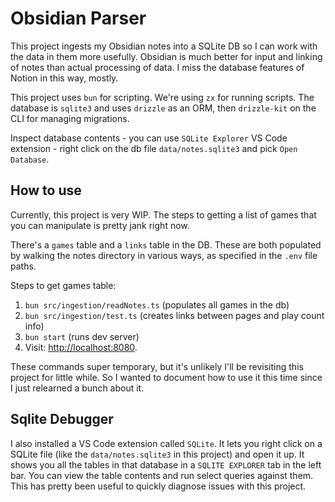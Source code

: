 # Obsidian Parser

This project ingests my Obsidian notes into a SQLite DB so I can work with the data in them more usefully. Obsidian is much better for input and linking of notes than actual processing of data. I miss the database features of Notion in this way, mostly.

This project uses `bun` for scripting. We're using `zx` for running scripts. The database is `sqlite3` and uses `drizzle` as an ORM, then `drizzle-kit` on the CLI for managing migrations.

Inspect database contents - you can use `SQLite Explorer` VS Code extension - right click on the db file `data/notes.sqlite3` and pick `Open Database`.

## How to use

Currently, this project is very WIP. The steps to getting a list of games that you can manipulate is pretty jank right now.

There's a `games` table and a `links` table in the DB. These are both populated by walking the notes directory in various ways, as specified in the `.env` file paths.

Steps to get games table:

1. `bun src/ingestion/readNotes.ts` (populates all games in the db)
2. `bun src/ingestion/test.ts` (creates links between pages and play count info)
3. `bun start` (runs dev server)
4. Visit: [http://localhost:8080](http://localhost:8080).

These commands super temporary, but it's unlikely I'll be revisiting this project for little while. So I wanted to document how to use it this time since I just relearned a bunch about it.

## Sqlite Debugger

I also installed a VS Code extension called `SQLite`. It lets you right click on a SQLite file (like the `data/notes.sqlite3` in this project) and open it up. It shows you all the tables in that database in a `SQLITE EXPLORER` tab in the left bar. You can view the table contents and run select queries against them. This has pretty been useful to quickly diagnose issues with this project.
